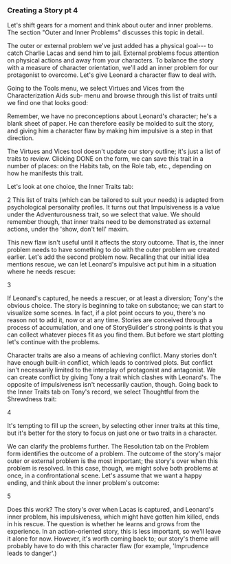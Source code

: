 ### Creating a Story pt 4 ###
Let's shift gears for a moment and think about outer and inner problems.  The section "Outer and Inner Problems" discusses this topic in detail.  

The outer or external problem we've just added has a physical goal--- to catch Charlie Lacas and send him to jail.  External problems focus attention on physical actions and away from your characters.  To balance the story with a measure of character orientation, we'll add an inner problem for our protagonist to overcome.  Let's give Leonard a character flaw to deal with.

Going to the Tools menu, we select Virtues and Vices from the Characterization Aids sub‑ menu and browse through this list of traits until we find one that looks good:

         


Remember, we have no preconceptions about Leonard's character; he's a blank sheet of paper.  He can therefore easily be molded to suit the story, and giving him a character flaw by making him impulsive is a step in that direction.

The Virtues and Vices tool doesn't update our story outline; it's just a list of traits to review.  Clicking DONE on the form, we can save this trait in a number of places: on the Habits tab, on the Role tab, etc., depending on how he manifests this trait. 

Let's look at one choice, the Inner Traits tab:


2
This list of traits (which can be tailored to suit your needs) is adapted from psychological personality profiles.  It turns out that Impulsiveness is a value under the Adventurousness trait, so we select that value.  We should remember though, that inner traits need to be demonstrated as external actions, under the 'show, don't tell' maxim.  

This new flaw isn't useful until it affects the story outcome.  That is, the inner problem needs to have something to do with the outer problem we created earlier.  Let's add the second problem now.  Recalling that our initial idea mentions rescue, we can let Leonard's impulsive act put him in a situation where he needs rescue:


3

If Leonard's captured, he needs a rescuer, or at least a diversion; Tony's the obvious choice. 
The story is beginning to take on substance; we can start to visualize some scenes.  In fact, if a plot point occurs to you,  there's no reason not to add it, now or at any time.  Stories are conceived through a process of accumulation, and one of StoryBuilder's strong points is that you can collect whatever pieces fit as you find them.  But before we start plotting let's continue with the problems. 

Character traits are also a means of achieving conflict.  Many stories don't have enough built-in conflict, which leads to contrived plots.  But conflict isn't necessarily limited to the interplay of protagonist and antagonist.  We can create conflict by giving Tony a trait which clashes with Leonard's.  The opposite of impulsiveness isn't necessarily caution, though.  Going back to the Inner Traits tab on Tony's record, we select Thoughtful from the Shrewdness trait:



4

It's tempting to fill up the screen, by selecting other inner traits at this time, but it's better for the story to focus on just one or two traits in a character.  

We can clarify the problems further.  The Resolution tab on the Problem form identifies the outcome of a problem. The outcome of the story's major outer or external problem is the most important; the story's over when this problem is resolved.  In this case, though, we might solve both problems at once, in a confrontational scene. Let's assume that we want a happy ending, and think about the inner problem's outcome:


5

Does this work?  The story's over when Lacas is captured, and Leonard's inner problem, his impulsiveness, which might have gotten him killed, ends in his rescue.  The question is whether he learns and grows from the experience.  In an action-oriented story, this is less important, so we'll leave it alone for now.  However, it's worth coming back to; our story's theme will probably have to do with this character flaw (for example, 'Imprudence leads to danger'.)

